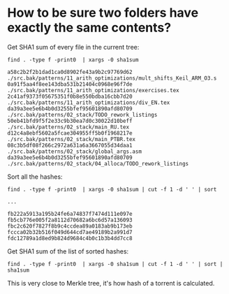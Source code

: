 # How to be sure two folders have exactly the same contents?

Get SHA1 sum of every file in the current tree:

	find . -type f -print0  | xargs -0 sha1sum

	a58c2b2f2b1dad1ca0d8902fe43a9b2c97769d62  ./src.bak/patterns/11_arith_optimizations/mult_shifts_Keil_ARM_O3.s
	0a91f5aa4f8ee143dba531b21404c0968e96f7de  ./src.bak/patterns/11_arith_optimizations/exercises.tex
	2c41af9373f05675351f0b8e550bdba16cbb7d20  ./src.bak/patterns/11_arith_optimizations/div_EN.tex
	da39a3ee5e6b4b0d3255bfef95601890afd80709  ./src.bak/patterns/02_stack/TODO_rework_listings
	50eb41bfd9f5f2e33c9b30ea7d0c30022d10beff  ./src.bak/patterns/02_stack/main_RU.tex
	d12c4a8ebf5602a5fcae304955ff5b0f1968217e  ./src.bak/patterns/02_stack/main_PTBR.tex
	08c3b5df08f266c2972a631a6a3667055d34daa1  ./src.bak/patterns/02_stack/global_args.asm
	da39a3ee5e6b4b0d3255bfef95601890afd80709  ./src.bak/patterns/02_stack/04_alloca/TODO_rework_listings

Sort all the hashes:

	find . -type f -print0  | xargs -0 sha1sum | cut -f 1 -d ' ' | sort

	...
	
	fb222a5913a195b24fe6a74837f7474d111e097e
	fb5cb776e005f2a8112d70682a6bc6d57a136093
	fbc2c620f7827f8b9c4ccdea89a0183ab9b173eb
	fccca02b32b516f049d644cd7ae49189b2a991d7
	fdc12789a1d8ed9b824d9684c4b0c1b3b4dd7cc8

Get SHA1 sum of the list of sorted hashes:

	find . -type f -print0  | xargs -0 sha1sum | cut -f 1 -d ' ' | sort | sha1sum

This is very close to Merkle tree, it's how hash of a torrent is calculated.

